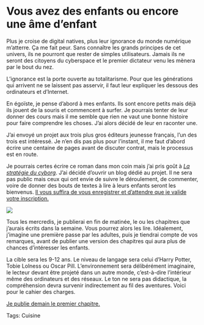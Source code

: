 # Vous avez des enfants ou encore une âme d’enfant

Plus je croise de digital natives, plus leur ignorance du monde numérique m’atterre. Ça me fait peur. Sans connaître les grands principes de cet univers, ils ne pourront que rester de simples utilisateurs. Jamais ils ne seront des citoyens du cyberspace et le premier dictateur venu les mènera par le bout du nez.

L’ignorance est la porte ouverte au totalitarisme. Pour que les générations qui arrivent ne se laissent pas asservir, il faut leur expliquer les dessous des ordinateurs et d’Internet.

En égoïste, je pense d’abord à mes enfants. Ils sont encore petits mais déjà ils jouent de la souris et commencent à surfer. Je pourrais tenter de leur donner des cours mais il me semble que rien ne vaut une bonne histoire pour faire comprendre les choses. J’ai alors décidé de leur en raconter une.

J’ai envoyé un projet aux trois plus gros éditeurs jeunesse français, l’un des trois est intéressé. Je n’en dis pas plus pour l’instant, il me faut d’abord écrire une centaine de pages avant de discuter contrat, mais le processus est en route.

Je pourrais certes écrire ce roman dans mon coin mais j’ai pris goût à [*La stratégie du cyborg*](/la-strategie-du-cyborg/). J’ai décidé d’ouvrir un blog dédié au projet. Il ne sera pas public mais ceux qui ont envie de suivre le déroulement, de commenter, voire de donner des bouts de textes à lire à leurs enfants seront les bienvenus. [Il vous suffira de vous enregistrer et d’attendre que je valide votre inscription.](http://i.tcrouzet.com)

![](https://tcrouzet.com/images_tc/2010/11/mondei.png)

Tous les mercredis, je publierai en fin de matinée, le ou les chapitres que j’aurais écrits dans la semaine. Vous pourrez alors les lire. Idéalement, j’imagine une première passe par les adultes, puis je tiendrai compte de vos remarques, avant de publier une version des chapitres qui aura plus de chances d’intéresser les enfants.

La cible sera les 9-12 ans. Le niveau de langage sera celui d’Harry Potter, Tobie Lolness ou Oscar Pill. L’environnement sera délibérément imaginaire, le lecteur devant être projeté dans un autre monde, c’est-à-dire l’intérieur même des ordinateurs et des réseaux. Le ton ne sera pas didactique, la compréhension devra survenir indirectement au fil des aventures. Voici pour le cahier des charges.

[Je publie demain le premier chapitre.](http://i.tcrouzet.com)

Tags: Cuisine